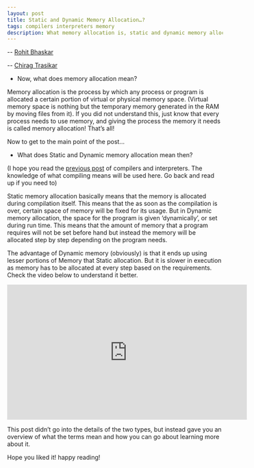 ```yaml
---
layout: post
title: Static and Dynamic Memory Allocation…?
tags: compilers interpreters memory
description: What memory allocation is, static and dynamic memory allocation & why is it imp?
---
```


-- [Rohit Bhaskar](https://github.com/rohitbhaskar)

-- [Chirag Trasikar](https://github.com/chirag16)

* Now, what does memory allocation mean? 

Memory allocation is the process by which any process or program is allocated a certain portion of virtual or physical memory space. (Virtual memory space is nothing but the temporary memory generated in the RAM by moving files from it). If you did not understand this, just know that every process needs to use memory, and giving the process the memory it needs is called memory allocation! That’s all!

Now to get to the main point of the post… 

* What does Static and Dynamic memory allocation mean then?

(I hope you read the [previous post](/2018/03/19/diff-Interpreting-compiling.html) of compilers and interpreters. The knowledge of what compiling means will be used here. Go back and read up if you need to)

Static memory allocation basically means that the memory is allocated during compilation itself. This means that the as soon as the compilation is over, certain space of memory will be fixed for its usage. But in Dynamic memory allocation, the space for the program is given ‘dynamically’, or set during run time. This means that the amount of memory that a program requires will not be set before hand but instead the memory will be allocated step by step depending on the program needs.

The advantage of Dynamic memory (obviously) is that it ends up using lesser portions of Memory that Static allocation. But it is slower in execution as memory has to be allocated at every step based on the requirements. Check the video below to understand it better.

<iframe width="560" height="315" src="https://www.youtube.com/embed/CSVRA4_xOkw" title="YouTube video player" frameborder="0" allow="accelerometer; autoplay; clipboard-write; encrypted-media; gyroscope; picture-in-picture" allowfullscreen></iframe>

This post didn’t go into the details of the two types, but instead gave you an overview of what the terms mean and how you can go about learning more about it.

Hope you liked it! happy reading!